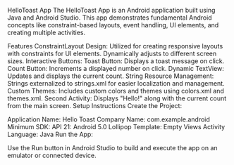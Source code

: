 HelloToast App
The HelloToast App is an Android application built using Java and Android Studio. This app demonstrates fundamental Android concepts like constraint-based layouts, event handling, UI elements, and creating multiple activities.

Features
ConstraintLayout Design:
Utilized for creating responsive layouts with constraints for UI elements.
Dynamically adjusts to different screen sizes.
Interactive Buttons:
Toast Button: Displays a toast message on click.
Count Button: Increments a displayed number on click.
Dynamic TextView:
Updates and displays the current count.
String Resource Management:
Strings externalized to strings.xml for easier localization and management.
Custom Themes:
Includes custom colors and themes using colors.xml and themes.xml.
Second Activity:
Displays "Hello!" along with the current count from the main screen.
Setup Instructions
Create the Project:

Application Name: Hello Toast
Company Name: com.example.android
Minimum SDK: API 21: Android 5.0 Lollipop
Template: Empty Views Activity
Language: Java
Run the App:

Use the Run button in Android Studio to build and execute the app on an emulator or connected device.
